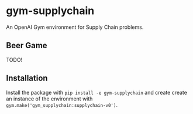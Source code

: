 # gym-supplychain

An OpenAI Gym environment for Supply Chain problems.

## Beer Game

TODO!

## Installation

Install the package with `pip install -e gym-supplychain` and create create an instance of the environment with `gym.make('gym_supplychain:supplychain-v0')`.
